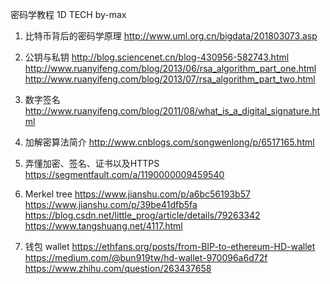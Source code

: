 密码学教程 1D TECH  by-max 

1.	比特币背后的密码学原理
http://www.uml.org.cn/bigdata/201803073.asp

2.	公钥与私钥
http://blog.sciencenet.cn/blog-430956-582743.html
http://www.ruanyifeng.com/blog/2013/06/rsa_algorithm_part_one.html
http://www.ruanyifeng.com/blog/2013/07/rsa_algorithm_part_two.html

3.	数字签名
http://www.ruanyifeng.com/blog/2011/08/what_is_a_digital_signature.html

4.	加解密算法简介
http://www.cnblogs.com/songwenlong/p/6517165.html

5.	弄懂加密、签名、证书以及HTTPS
https://segmentfault.com/a/1190000009459540

6.	Merkel tree
https://www.jianshu.com/p/a6bc56193b57
https://www.jianshu.com/p/39be41dfb5fa
https://blog.csdn.net/little_prog/article/details/79263342
https://www.tangshuang.net/4117.html

7.	钱包 wallet
https://ethfans.org/posts/from-BIP-to-ethereum-HD-wallet
https://medium.com/@bun919tw/hd-wallet-970096a6d72f
https://www.zhihu.com/question/263437658
